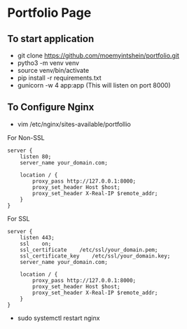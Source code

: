 # Portfolio Page


## To start application

- git clone https://github.com/moemyintshein/portfolio.git
- pytho3 -m venv venv
- source venv/bin/activate
- pip install -r requirements.txt
- gunicorn -w 4 app:app    (This will listen on port 8000)


## To Configure Nginx

- vim /etc/nginx/sites-available/portfollio

For Non-SSL
```
server {
    listen 80;
    server_name your_domain.com;

    location / {
        proxy_pass http://127.0.0.1:8000;
        proxy_set_header Host $host;
        proxy_set_header X-Real-IP $remote_addr;
    }
}
```

For SSL
```
server {
    listen 443;
    ssl    on;
    ssl_certificate    /etc/ssl/your_domain.pem;
    ssl_certificate_key    /etc/ssl/your_domain.key;
    server_name your_domain.com;

    location / {
        proxy_pass http://127.0.0.1:8000;
        proxy_set_header Host $host;
        proxy_set_header X-Real-IP $remote_addr;
    }
}
```
- sudo systemctl restart nginx
